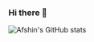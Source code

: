 ### Hi there 👋

![Afshin's GitHub stats](https://github-readme-stats.vercel.app/api?username=AfshinPardeyaghoot&show_icons=true&theme=cobalt)
